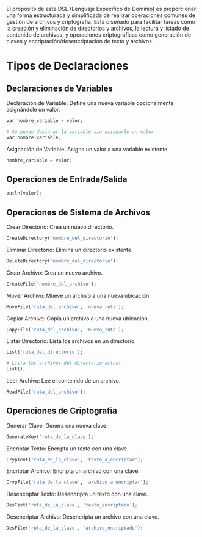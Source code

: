 El propósito de este DSL (Lenguaje Específico de Dominio) es proporcionar una forma estructurada y simplificada de realizar operaciones comunes de gestión de archivos y criptografía. 
Está diseñado para facilitar tareas como la creación y eliminación de directorios y archivos, 
la lectura y listado de contenido de archivos, y operaciones criptográficas como generación de claves y encriptación/desencriptación de texto y archivos.

# Tipos de Declaraciones

## Declaraciones de Variables
Declaración de Variable: Define una nueva variable opcionalmente asignándole un valor.


```python
var nombre_variable = valor;
```
```python
# Se puede declarar la variable sin asignarle un valor
var nombre_variable;
```

Asignación de Variable: Asigna un valor a una variable existente.

```python
nombre_variable = valor;
```

## Operaciones de Entrada/Salida

```python
outln(valor);
```

## Operaciones de Sistema de Archivos

Crear Directorio: Crea un nuevo directorio.

```python
CreateDirectory('nombre_del_directorio');
```

Eliminar Directorio: Elimina un directorio existente.

```python
DeleteDirectory('nombre_del_directorio');
```

Crear Archivo: Crea un nuevo archivo.

```python
CreateFile('nombre_del_archivo');
```

Mover Archivo: Mueve un archivo a una nueva ubicación.

```python
MoveFile('ruta_del_archivo', 'nueva_ruta');
```

Copiar Archivo: Copia un archivo a una nueva ubicación.

```python
CopyFile('ruta_del_archivo', 'nueva_ruta');
```

Listar Directorio: Lista los archivos en un directorio.

```python
List('ruta_del_directorio');
```
```python
# Lista los archivos del directorio actual
List();
```

Leer Archivo: Lee el contenido de un archivo.

```python
ReadFile('ruta_del_archivo');
```

## Operaciones de Criptografía

Generar Clave: Genera una nueva clave.

```python
GenerateKey('ruta_de_la_clave');
```

Encriptar Texto: Encripta un texto con una clave.

```python
CrypText('ruta_de_la_clave', 'texto_a_encriptar');
```

Encriptar Archivo: Encripta un archivo con una clave.

```python
CrypFile('ruta_de_la_clave', 'archivo_a_encriptar');
```

Desencriptar Texto: Desencripta un texto con una clave.

```python
DesText('ruta_de_la_clave', 'texto_encriptado');
```

Desencriptar Archivo: Desencripta un archivo con una clave.

```python
DesFile('ruta_de_la_clave', 'archivo_encriptado');
```
